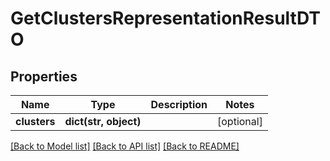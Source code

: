 # GetClustersRepresentationResultDTO

## Properties
Name | Type | Description | Notes
------------ | ------------- | ------------- | -------------
**clusters** | **dict(str, object)** |  | [optional] 

[[Back to Model list]](../README.md#documentation-for-models) [[Back to API list]](../README.md#documentation-for-api-endpoints) [[Back to README]](../README.md)


